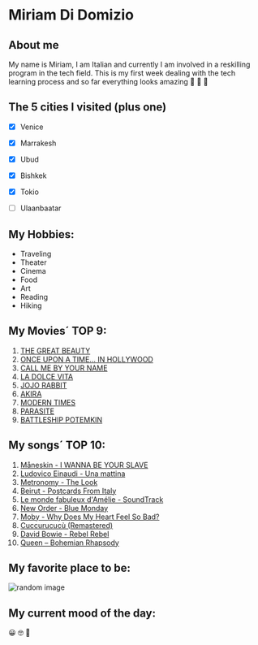 # Miriam Di Domizio

## About me

My name is Miriam, I am Italian and currently I am involved in a reskilling program in the tech field. This is my first week dealing with the tech learning process and so far everything looks amazing 
💫 💫 💫



## The 5 cities I visited (plus one)

- [x] Venice
- [x] Marrakesh
- [x] Ubud
- [x] Bishkek 
- [x] Tokio
- [ ] Ulaanbaatar



## My Hobbies:

- Traveling
- Theater
- Cinema 
- Food
- Art
- Reading
- Hiking



## My Movies´ TOP 9:

1. [THE GREAT BEAUTY](https://www.rottentomatoes.com/m/the_great_beauty)
1. [ONCE UPON A TIME... IN HOLLYWOOD](https://www.rottentomatoes.com/m/once_upon_a_time_in_hollywood)
1. [CALL ME BY YOUR NAME](https://www.rottentomatoes.com/m/call_me_by_your_name)
1. [LA DOLCE VITA](https://www.rottentomatoes.com/search?search=la%20dolce%20vita)
1. [JOJO RABBIT](https://www.rottentomatoes.com/m/jojo_rabbit)
1. [AKIRA](https://www.rottentomatoes.com/m/akira)
1. [MODERN TIMES](https://www.rottentomatoes.com/m/modern_times)
1. [PARASITE](https://www.rottentomatoes.com/m/parasite_2019)
1. [BATTLESHIP POTEMKIN](https://www.rottentomatoes.com/m/battleship_potemkin)





## My songs´ TOP 10:

1. [Måneskin - I WANNA BE YOUR SLAVE](https://www.youtube.com/watch?v=yOb9Xaug35M)
1. [Ludovico Einaudi - Una mattina](https://www.youtube.com/watch?v=0Bvm9yG4cvs)
1. [Metronomy - The Look](https://www.youtube.com/watch?v=sFrNsSnk8GM)
1. [Beirut - Postcards From Italy](https://www.youtube.com/watch?v=mYiCGLgRuAs)
1. [Le monde fabuleux d'Amélie - SoundTrack](https://www.youtube.com/watch?v=ibrtIq-s9l8)
1. [New Order - Blue Monday](https://www.youtube.com/watch?v=FYH8DsU2WCk)
1. [Moby - Why Does My Heart Feel So Bad?](https://www.youtube.com/watch?v=qT6XCvDUUsU)
1. [Cuccurucucù (Remastered)](https://www.youtube.com/watch?v=43e0Bv4P_3k)
1. [David Bowie - Rebel Rebel](https://www.youtube.com/watch?v=U16Xg_rQZkA)
1. [Queen – Bohemian Rhapsody](https://www.youtube.com/watch?v=fJ9rUzIMcZQ)



## My favorite place to be:

![random image](https://www.planet-wissen.de/natur/landschaften/trockenwuesten/inweitenteilendersaharafindetsichkeinwasser100~_v-gseagaleriexl.jpg)


## My current mood of the day: 
😀 🤓 💫 

